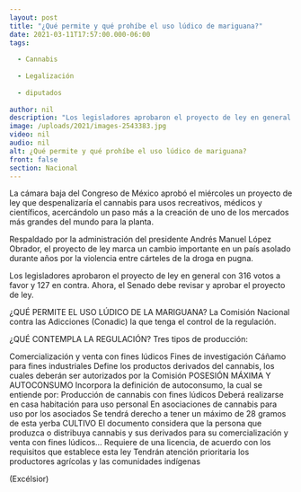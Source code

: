 ```yaml
---
layout: post
title: "¿Qué permite y qué prohíbe el uso lúdico de mariguana?"
date: 2021-03-11T17:57:00.000-06:00
tags:
  
  - Cannabis
  
  - Legalización
  
  - diputados
  
author: nil
description: "Los legisladores aprobaron el proyecto de ley en general con 316 votos a favor y 127 en contra; ahora, el Senado debe revisar y aprobar el proyecto de ley"
image: /uploads/2021/images-2543383.jpg
video: nil
audio: nil
alt: ¿Qué permite y qué prohíbe el uso lúdico de mariguana?
front: false
section: Nacional
---
```


La cámara baja del Congreso de México aprobó el miércoles un proyecto de ley que despenalizaría el cannabis para usos recreativos, médicos y científicos, acercándolo un paso más a la creación de uno de los mercados más grandes del mundo para la planta.

Respaldado por la administración del presidente Andrés Manuel López Obrador, el proyecto de ley marca un cambio importante en un país asolado durante años por la violencia entre cárteles de la droga en pugna.

Los legisladores aprobaron el proyecto de ley en general con 316 votos a favor y 127 en contra. Ahora, el Senado debe revisar y aprobar el proyecto de ley.

¿QUÉ PERMITE EL USO LÚDICO DE LA MARIGUANA?
La Comisión Nacional contra las Adicciones (Conadic) la que tenga el control de la regulación.

¿QUÉ CONTEMPLA LA REGULACIÓN?
Tres tipos de producción:

Comercialización y venta con fines lúdicos
Fines de investigación
Cáñamo para fines industriales
Define los productos derivados del cannabis, los cuales deberán ser autorizados por la Comisión
POSESIÓN MÁXIMA Y AUTOCONSUMO
Incorpora la definición de autoconsumo, la cual se entiende por:
Producción de cannabis con fines lúdicos
Deberá realizarse en casa habitación para uso personal
En asociaciones de cannabis para uso por los asociados
Se tendrá derecho a tener un máximo de 28 gramos de esta yerba
CULTIVO
El documento considera que la persona que produzca o distribuya cannabis y sus derivados para su comercialización y venta con fines lúdicos…
Requiere de una licencia, de acuerdo con los requisitos que establece esta ley
Tendrán atención prioritaria los productores agrícolas y las comunidades indígenas

(Excélsior)